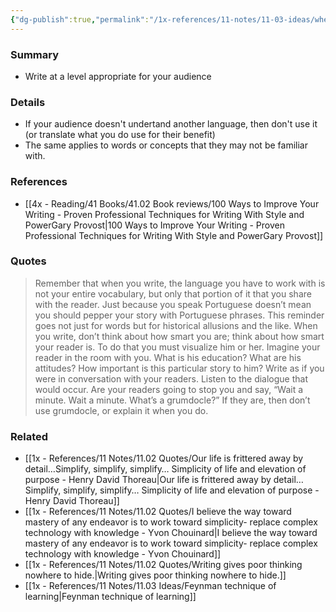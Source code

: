 ```yaml
---
{"dg-publish":true,"permalink":"/1x-references/11-notes/11-03-ideas/when-you-write-dont-think-about-how-smart-you-are-think-about-how-smart-your-reader-is/","title":"When you write, dont think about how smart you are. Think about how smart your reader is.","created":"2024-09-29T08:22:07.154+03:00","updated":"2024-09-29T08:25:28.705+03:00"}
---
```



### Summary
- Write at a level appropriate for your audience

### Details
- If your audience doesn't undertand another language, then don't use it (or translate what you do use for their benefit)
- The same applies to words or concepts that they may not be familiar with.

### References
- [[4x - Reading/41 Books/41.02 Book reviews/100 Ways to Improve Your Writing - Proven Professional Techniques for Writing With Style and PowerGary Provost\|100 Ways to Improve Your Writing - Proven Professional Techniques for Writing With Style and PowerGary Provost]]

### Quotes
> Remember that when you write, the language you have to work with is not your entire vocabulary, but only that portion of it that you share with the reader. Just because you speak Portuguese doesn’t mean you should pepper your story with Portuguese phrases. This reminder goes not just for words but for historical allusions and the like. When you write, don’t think about how smart you are; think about how smart your reader is. To do that you must visualize him or her. Imagine your reader in the room with you. What is his education? What are his attitudes? How important is this particular story to him? Write as if you were in conversation with your readers. Listen to the dialogue that would occur. Are your readers going to stop you and say, “Wait a minute. Wait a minute. What’s a grumdocle?” If they are, then don’t use grumdocle, or explain it when you do.

### Related
- [[1x - References/11 Notes/11.02 Quotes/Our life is frittered away by detail…Simplify, simplify, simplify… Simplicity of life and elevation of purpose - Henry David Thoreau\|Our life is frittered away by detail…Simplify, simplify, simplify… Simplicity of life and elevation of purpose - Henry David Thoreau]]
- [[1x - References/11 Notes/11.02 Quotes/I believe the way toward mastery of any endeavor is to work toward simplicity- replace complex technology with knowledge - Yvon Chouinard\|I believe the way toward mastery of any endeavor is to work toward simplicity- replace complex technology with knowledge - Yvon Chouinard]]
- [[1x - References/11 Notes/11.02 Quotes/Writing gives poor thinking nowhere to hide.\|Writing gives poor thinking nowhere to hide.]]
- [[1x - References/11 Notes/11.03 Ideas/Feynman technique of learning\|Feynman technique of learning]]